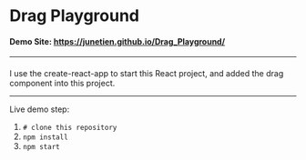 # Drag Playground
#### Demo Site: https://junetien.github.io/Drag_Playground/
***
#### 

I use the create-react-app to start this React project, and added the drag component into this project.   

***
Live demo step:    
1. <code># clone this repository</code> 
2. <code>npm install</code>  
3. <code>npm start</code>
